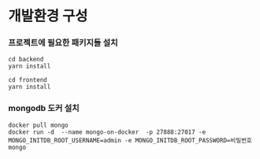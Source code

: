 # 개발환경 구성

### 프로젝트에 필요한 패키지들 설치
```
cd backend
yarn install
```

```
cd frontend
yarn install
```

### mongodb 도커 설치
```
docker pull mongo
docker run -d  --name mongo-on-docker  -p 27888:27017 -e MONGO_INITDB_ROOT_USERNAME=admin -e MONGO_INITDB_ROOT_PASSWORD=비밀번호 mongo
```
